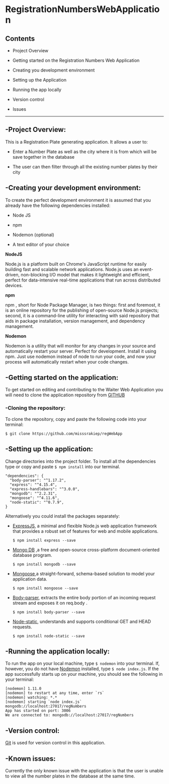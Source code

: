 # RegistrationNumbersWebApplication

## Contents

* Project Overview

* Getting started on the Registration Numbers Web Application

* Creating you development environment

* Setting up the Application

* Running the app locally

* Version control

* Issues

--------

## -Project Overview:

This is a Registration Plate generating application. It allows a user to:

* Enter a Number Plate as well as the city where it is from which will be save together in the database

* The user can then filter through all the existing number plates by their city

## -Creating your development environment:
To create the perfect development environment it is assumed that you already have the following dependencies installed:

* Node JS

* npm

* Nodemon (optional)

* A text editor of your choice

**NodeJS**

Node.js is a platform built on Chrome's JavaScript runtime for easily building fast and scalable network applications. Node.js uses an event-driven, non-blocking I/O model that makes it lightweight and efficient, perfect for data-intensive real-time applications that run across distributed devices.

**npm**

npm , short for Node Package Manager, is two things: first and foremost, it is an online repository for the publishing of open-source Node.js projects; second, it is a command-line utility for interacting with said repository that aids in package installation, version management, and dependency management.

**Nodemon**

Nodemon is a utility that will monitor for any changes in your source and automatically restart your server. Perfect for development. Install it using npm. Just use nodemon instead of node to run your code, and now your process will automatically restart when your code changes.

## -Getting started on the application:

To get started on editing and contributing to the Waiter Web Application you will need to clone the application repository from [GITHUB](https://github.com/)

### -Cloning the repository:

To clone the repository, copy and paste the following code into your terminal:

`$ git clone https://github.com/misssrakiep/regWebApp`

## -Setting up the application:

Change directories into the project folder. To install all the dependencies type or copy and paste `$ npm install` into our terminal.

```
"dependencies": {
  "body-parser": "^1.17.2",
  "express": "^4.15.4",
  "express-handlebars": "^3.0.0",
  "mongodb": "^2.2.31",
  "mongoose": "^4.11.6",
  "node-static": "^0.7.9",
}

```

Alternatively you could install the packages separately:



* [ExpressJS](https://expressjs.com/), a minimal and flexible Node.js web application framework that provides a robust set of features for web and mobile applications.

  `$ npm install express --save`

* [Mongo DB](https://www.mongodb.com/) ,a free and open-source cross-platform document-oriented database program.

  `$ npm install mongodb --save`

* [Mongoose](http://mongoosejs.com/),a straight-forward, schema-based solution to model your application data.

  `$ npm install mongoose --save`

* [Body-parser](https://www.npmjs.com/package/body-parser), extracts the entire body portion of an incoming request stream and exposes it on req.body .

  `$ npm install body-parser --save`

* [Node-static](https://www.npmjs.com/package/node-static), understands and supports conditional GET and HEAD requests.

  `$ npm install node-static --save`


## -Running the application locally:

To run the app on your local machine, type `$ nodemon` into your terminal. If, however, you do not have [Nodemon]() installed, type `$ node index.js`. If the app successfully starts up on your machine, you should see the following in your terminal:

```
[nodemon] 1.11.0
[nodemon] to restart at any time, enter `rs`
[nodemon] watching: *.*
[nodemon] starting `node index.js`
mongodb://localhost:27017/regNumbers
App has started on port: 3006
We are connected to: mongodb://localhost:27017/regNumbers
```

## -Version control:

[Git](https://en.wikipedia.org/wiki/Git) is used for version control in this application.

##  -Known issues:

Currently the only known issue with the application is that the user is unable to view all the number plates in the database at the same time.
